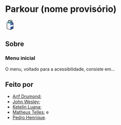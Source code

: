 
# Parkour (nome provisório)

<!-- Thumb -->
<img src=".media/thumbnail.png"><br>

## Sobre

<!-- Screenshot da gameplay
<p align="center">
    <img src=".media/screenshot.png">
</p>
-->

### Menu inicial

<!-- Screenshot do menu
<p align="center">
    <img src=".media/menu.png">
</p>
-->
O menu, voltado para a acessibilidade, consiste em...

## Feito por
- [Arif Drumond](https://github.com/drumon-iq);
- [John Wesley](https://github.com/JohnBaska);
- [Ketelin Luana](https://github.com/Ketelinluana);
- [Matheus Telles](https://github.com/matheus-telles); e
- [Pedro Henrique](https://github.com/devwannabe-dot).
